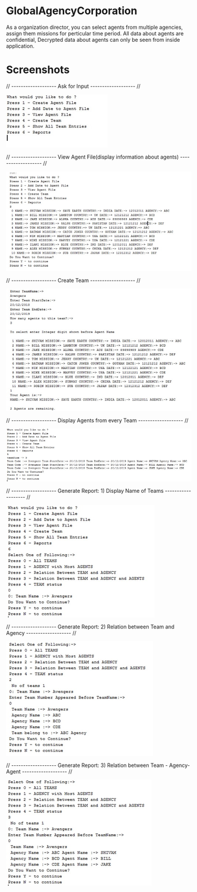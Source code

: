 # GlobalAgencyCorporation
As a organization director, you can select agents from multiple agencies, assign them missions for perticular time period. All data about agents are confidential, Decrypted data about agents can only be seen from inside application.

# Screenshots

// ------------------- Ask for Input ------------------- //

![](images/img1.jpg)

// ------------------- View Agent File(display information about agents) ------------------- //

![](images/img2.jpg)

// ------------------- Create Team ------------------- //

![](images/img3.jpg)

// ------------------- Display Agents from every Team ------------------- //

![](images/img4.jpg)

// ------------------- Generate Report: 1) Display Name of Teams ------------------- //

![](images/img5.jpg)

// ------------------- Generate Report: 2) Relation between Team and Agency ------------------- //

![](images/img6.jpg)

// ------------------- Generate Report: 3) Relation between Team - Agency- Agent ------------------- //

![](images/img7.jpg)
